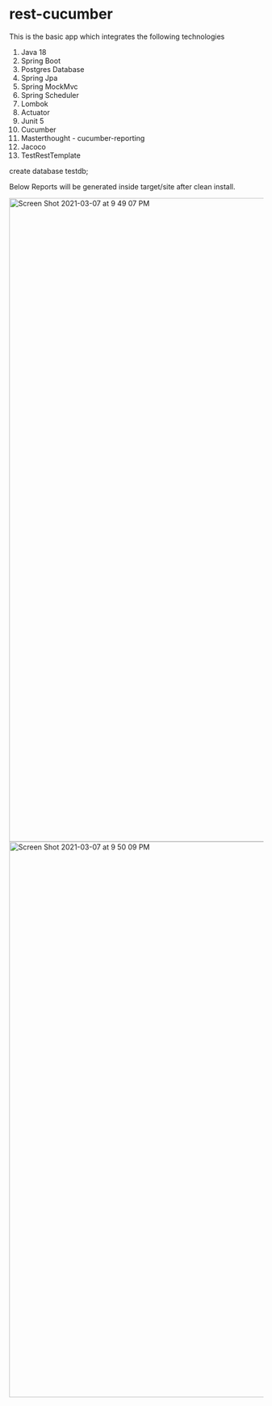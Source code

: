 # rest-cucumber
 
This is the basic app which integrates the following technologies


1. Java 18
2. Spring Boot
3. Postgres Database
4. Spring Jpa
5. Spring MockMvc
6. Spring Scheduler
7. Lombok
8. Actuator
9. Junit 5
10. Cucumber
11. Masterthought - cucumber-reporting
12. Jacoco
13. TestRestTemplate

create database testdb;


Below Reports will be generated inside target/site after clean install.

<img width="1273" alt="Screen Shot 2021-03-07 at 9 49 07 PM" src="https://user-images.githubusercontent.com/3018113/110268172-3ddee200-7f8f-11eb-9a22-acdeaa8df791.png">

<img width="1099" alt="Screen Shot 2021-03-07 at 9 50 09 PM" src="https://user-images.githubusercontent.com/3018113/110268142-31f32000-7f8f-11eb-9661-326610b243f7.png">
